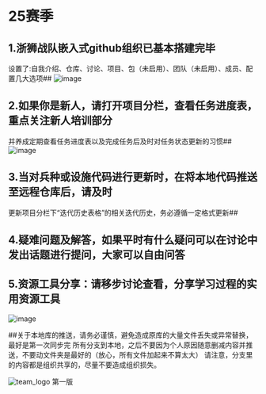 # 25赛季
## 1.浙狮战队嵌入式github组织已基本搭建完毕
设置了:自我介绍、仓库、讨论、项目、包（未启用）、团队（未启用）、成员、配置几大选项##
![image](https://github.com/ZJ-Lion/.github/assets/144119551/94e864bf-1e49-4980-a596-9aeef19e5c64)

## 2.如果你是新人，请打开项目分栏，查看任务进度表，重点关注新人培训部分
并养成定期查看任务进度表以及完成任务后及时对任务状态更新的习惯##
![image](https://github.com/ZJ-Lion/.github/assets/144119551/77aa02c0-541c-4902-937f-8b4dd397b94e)

## 3.当对兵种或设施代码进行更新时，在将本地代码推送至远程仓库后，请及时
更新项目分栏下“迭代历史表格”的相关迭代历史，务必遵循一定格式更新##

## 4.疑难问题及解答，如果平时有什么疑问可以在讨论中发出话题进行提问，大家可以自由问答

## 5.资源工具分享：请移步讨论查看，分享学习过程的实用资源工具
![image](https://github.com/user-attachments/assets/509e9dae-9cf2-458d-bc5d-005b7b601504)

##关于本地库的推送，请务必谨慎，避免造成原库的大量文件丢失或异常替换，最好是第一次同步完
所有分支到本地，之后不要因为个人原因随意删减内容并推送，不要动文件夹是最好的（放心，所有文件加起来不算太大）
请注意，分支里的内容都是组织共享的，尽量不要造成组织损失。

![team_logo](https://github.com/ZJ-Lion/.github/assets/144119551/3f554fca-dd9b-4f61-91cb-ffa169563dd4)
第一版
